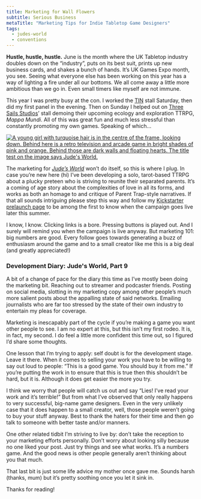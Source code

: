 ```yaml
---
title: Marketing for Wall Flowers
subtitle: Serious Business
metaTitle: "Marketing Tips for Indie Tabletop Game Designers"
tags:
  - judes-world
  - conventions
---
```


<p>
    <b>Hustle, hustle, hustle.</b> June is the month where the UK Tabletop industry doubles down on the “industry”, puts on its best suit, prints up new business cards, and shakes a bunch of hands. It’s UK Games Expo month, you see. Seeing what everyone else has been working on this year has a way of lighting a fire under all our bottoms. We all come away a little more ambitious than we go in. Even small timers like myself are not immune.
</p><p>
    This year I was pretty busy at the con. I worked the <a href="https://www.patreon.com/UKTabletopIndustryNetwork544" target="_blank">TIN</a> stall Saturday, then did my first panel in the evening. Then on Sunday I helped out on <a href="https://www.threesailsstudios.com/" target="_blank">Three Sails Studios</a>’ stall demoing their upcoming ecology and exploration TTRPG, <i>Mappa Mundi</i>. All of this was great fun and much less stressful than constantly promoting my own games. Speaking of which…
</p>
<a href="https://www.kickstarter.com/projects/buttonkin/judes-world" target="_blank"><img src="/assets/images/newsletter/judes_world_ks.png" alt="A young girl with turquoise hair is in the centre of the frame, looking down. Behind here is a retro television and arcade game in bright shades of pink and orange. Behind those are dark walls and floating hearts. The title test on the image says Jude's World."></a>
<p>
    The marketing for <a href="https://www.kickstarter.com/projects/buttonkin/judes-world" target="_blank"><i>Jude’s World</i></a> won’t do itself, so this is where I plug. In case you’re new here (hi) I’ve been developing a solo, tarot-based TTRPG about a plucky preteen who is striving to reunite their separated parents. It’s a coming of age story about the complexities of love in all its forms, and works as both an homage to and critique of Parent Trap-style narratives. If that all sounds intriguing please step this way and follow my <a href="https://www.kickstarter.com/projects/buttonkin/judes-world" target="_blank">Kickstarter prelaunch page</a> to be among the first to know when the campaign goes live later this summer.
</p><p>
    I know, I know. Clicking links is a bore. Pressing buttons is played out. And I surely will remind you when the campaign is live anyway. But marketing 101: big numbers are good. Every follow goes towards generating a buzz of enthusiasm around the game and to a small creator like me this is a big deal (and greatly appreciated!)
</p>
<h3>Development Diary: Jude's World, Part 9</h3>
<p>
    A bit of a change of pace for the diary this time as I’ve mostly been doing the marketing bit. Reaching out to streamer and podcaster friends. Posting on social media, slotting in my marketing copy among other people’s much more salient posts about the appalling state of said networks. Emailing journalists who are far too stressed by the state of their own industry to entertain my pleas for coverage.
</p><p>
    Marketing is inescapably part of the cycle if you’re making a game you want other people to see. I am no expert at this, but this isn’t my first rodeo. It is, in fact, my second. I do feel a little more confident this time out, so I figured I’d share some thoughts.
</p><p>
    One lesson that I’m trying to apply: self doubt is for the development stage. Leave it there. When it comes to selling your work you have to be willing to say out loud to people: “This is a good game. You should buy it from me.” If you’re putting the work in to ensure that this is true then this shouldn’t be hard, but it is. Although it does get easier the more you try.
</p><p>
    I think we worry that people will catch us out and say “Lies! I’ve read your work and it’s terrible!” But from what I’ve observed that only really happens to very successful, big-name game designers. Even in the very unlikely case that it does happen to a small creator, well, those people weren’t going to buy your stuff anyway. Best to thank the haters for their time and then go talk to someone with better taste and/or manners.
</p><p>
    One other related tidbit I’m striving to live by: don’t take the reception to your marketing efforts personally. Don’t worry about looking silly because no one liked your post. Just try things and see what works. It’s a numbers game. And the good news is other people generally aren’t thinking about you that much.
</p><p>
    That last bit is just some life advice my mother once gave me. Sounds harsh (thanks, mum) but it’s pretty soothing once you let it sink in.
</p><p>
    Thanks for reading!
</p>
